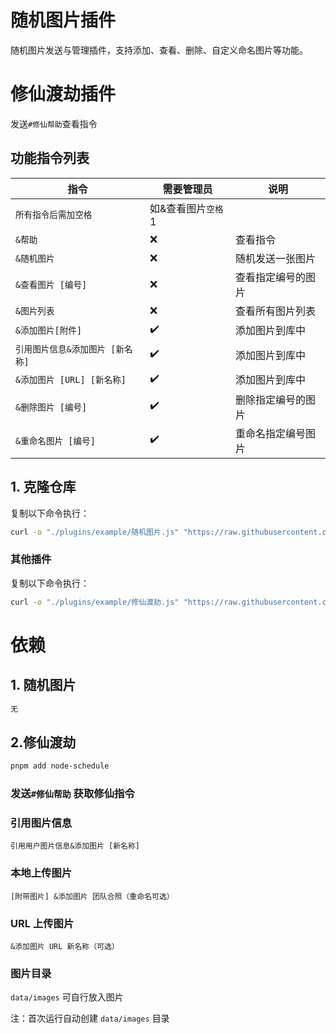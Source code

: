 # 随机图片插件

随机图片发送与管理插件，支持添加、查看、删除、自定义命名图片等功能。

# 修仙渡劫插件

发送`#修仙帮助`查看指令

## 功能指令列表

| 指令                             | 需要管理员         | 说明               |
| -------------------------------- | ------------------ | ------------------ |
| `所有指令后需加空格`             | 如&查看图片`空格`1 |                    |
| `&帮助`                          | ❌                 | 查看指令           |
| `&随机图片`                      | ❌                 | 随机发送一张图片   |
| `&查看图片 [编号]`               | ❌                 | 查看指定编号的图片 |
| `&图片列表`                      | ❌                 | 查看所有图片列表   |
| `&添加图片[附件]`                | ✔️                 | 添加图片到库中     |
| `引用图片信息&添加图片 [新名称]` | ✔️                 | 添加图片到库中     |
| `&添加图片 [URL] [新名称]`       | ✔️                 | 添加图片到库中     |
| `&删除图片 [编号]`               | ✔️                 | 删除指定编号的图片 |
| `&重命名图片 [编号]`             | ✔️                 | 重命名指定编号图片 |

## 1. 克隆仓库

复制以下命令执行：

```bash
curl -o "./plugins/example/随机图片.js" "https://raw.githubusercontent.com/jiuzeyuli/jiujiu-plugin/main/随机图片.js"
```

### 其他插件

复制以下命令执行：

```bash
curl -o "./plugins/example/修仙渡劫.js" "https://raw.githubusercontent.com/jiuzeyuli/jiujiu-plugin/main/修仙渡劫.js"
```

# 依赖

## 1. 随机图片

```bash
无
```

## 2.修仙渡劫

```bash
pnpm add node-schedule
```

### 发送`#修仙帮助` 获取修仙指令

### 引用图片信息

`引用用户图片信息&添加图片 [新名称]`

### 本地上传图片

`[附带图片] &添加图片 团队合照（重命名可选）`

### URL 上传图片

`&添加图片 URL 新名称（可选）`

### 图片目录

`data/images` 可自行放入图片

注：首次运行自动创建 `data/images` 目录

```

```
